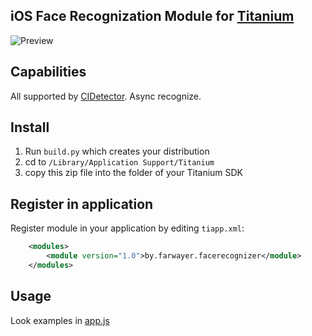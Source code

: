 iOS Face Recognization Module for [Titanium](https://github.com/appcelerator/titanium_mobile)
------------

![Preview](https://raw.github.com/farwayer/TiFaceRecognizer/master/example/test.jpg)

Сapabilities
------------

All supported by [CIDetector](https://developer.apple.com/library/ios/documentation/CoreImage/Reference/CIDetector_Ref/Reference/Reference.html).
Async recognize.

Install
-------

1. Run `build.py` which creates your distribution
2. cd to `/Library/Application Support/Titanium`
3. copy this zip file into the folder of your Titanium SDK

Register in application
-----------------------

Register module in your application by editing `tiapp.xml`:
```xml
    <modules>
	    <module version="1.0">by.farwayer.facerecognizer</module>
    </modules>
```

Usage
-----
Look examples in [app.js](https://github.com/farwayer/TiFaceRecognizer/blob/master/example/app.js)

